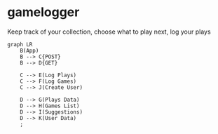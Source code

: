 # gamelogger
Keep track of your collection, choose what to play next, log your plays

```mermaid
graph LR
    B(App)
    B --> C{POST}
    B --> D{GET}

    C --> E(Log Plays)
    C --> F(Log Games)
    C --> J(Create User)

    D --> G(Plays Data)
    D --> H(Games List)
    D --> I(Suggestions)
    D --> K(User Data)
    ;

```